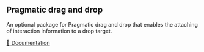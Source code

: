 ## Pragmatic drag and drop

An optional package for Pragmatic drag and drop that enables the attaching of interaction information to a drop target.

[📖 Documentation](https://atlassian.design/components/pragmatic-drag-and-drop/)
